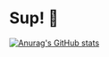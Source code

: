 # Sup! 👋

[![Anurag's GitHub stats](https://github-readme-stats.vercel.app/api?username=michaelcalb)](https://github.com/anuraghazra/github-readme-stats)
